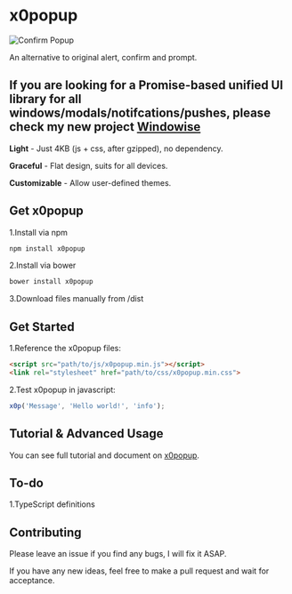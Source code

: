 # x0popup

![Confirm Popup](https://gao-sun.github.io/x0popup/image/demo.gif)

An alternative to original alert, confirm and prompt.

## If you are looking for a Promise-based unified UI library for all windows/modals/notifcations/pushes, please check my new project [Windowise](https://github.com/gao-sun/windowise)

**Light** - Just 4KB (js + css, after gzipped), no dependency.

**Graceful** - Flat design, suits for all devices.

**Customizable** - Allow user-defined themes.

## Get x0popup

1.Install via npm
```bash
npm install x0popup
```

2.Install via bower
```bash
bower install x0popup
```

3.Download files manually from /dist

## Get Started

1.Reference the x0popup files:
```html
<script src="path/to/js/x0popup.min.js"></script>
<link rel="stylesheet" href="path/to/css/x0popup.min.css">
```

2.Test x0popup in javascript:
```javascript
x0p('Message', 'Hello world!', 'info');
```

## Tutorial & Advanced Usage

You can see full tutorial and document on [x0popup](http://gao-sun.github.io/x0popup).

## To-do

1.TypeScript definitions

## Contributing

Please leave an issue if you find any bugs, I will fix it ASAP.

If you have any new ideas, feel free to make a pull request and wait for acceptance.
